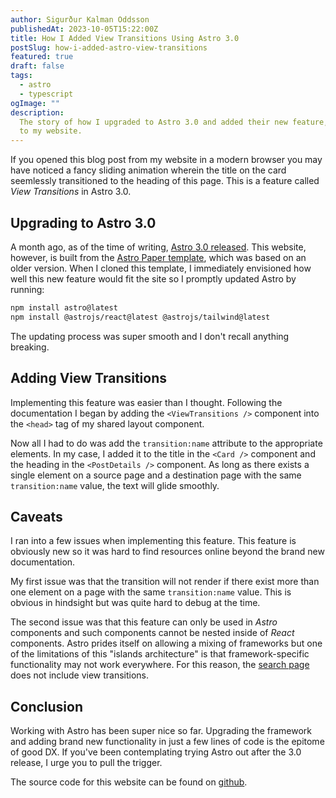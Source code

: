 ```yaml
---
author: Sigurður Kalman Oddsson
publishedAt: 2023-10-05T15:22:00Z
title: How I Added View Transitions Using Astro 3.0
postSlug: how-i-added-astro-view-transitions
featured: true
draft: false
tags:
  - astro
  - typescript
ogImage: ""
description:
  The story of how I upgraded to Astro 3.0 and added their new feature, View Transitions,
  to my website.
---
```


If you opened this blog post from my website in a modern browser you may have noticed a fancy sliding animation wherein the title on the card seemlessly transitioned to the heading of this page. This is a feature called *View Transitions* in Astro 3.0.

## Upgrading to Astro 3.0

A month ago, as of the time of writing, [Astro 3.0 released](https://astro.build/blog/astro-3/). This website, however, is built from the [Astro Paper template](https://github.com/satnaing/astro-paper), which was based on an older version. When I cloned this template, I immediately envisioned how well this new feature would fit the site so I promptly updated Astro by running:
```bash
npm install astro@latest
npm install @astrojs/react@latest @astrojs/tailwind@latest
```
The updating process was super smooth and I don't recall anything breaking.

## Adding View Transitions

Implementing this feature was easier than I thought. Following the documentation I began by adding the `<ViewTransitions />` component into the `<head>` tag of my shared layout component.

Now all I had to do was add the `transition:name` attribute to the appropriate elements. In my case, I added it to the title in the `<Card />` component and the heading in the `<PostDetails />` component. As long as there exists a single element on a source page and a destination page with the same `transition:name` value, the text will glide smoothly.

## Caveats

I ran into a few issues when implementing this feature. This feature is obviously new so it was hard to find resources online beyond the brand new documentation.

My first issue was that the transition will not render if there exist more than one element on a page with the same `transition:name` value. This is obvious in hindsight but was quite hard to debug at the time.

The second issue was that this feature can only be used in *Astro* components and such components cannot be nested inside of *React* components. Astro prides itself on allowing a mixing of frameworks but one of the limitations of this "islands architecture" is that framework-specific functionality may not work everywhere. For this reason, the [search page](../search) does not include view transitions.

## Conclusion

Working with Astro has been super nice so far. Upgrading the framework and adding brand new functionality in just a few lines of code is the epitome of good DX. If you've been contemplating trying Astro out after the 3.0 release, I urge you to pull the trigger.

The source code for this website can be found on [github](https://github.com/kalmanodds/astro-blog).